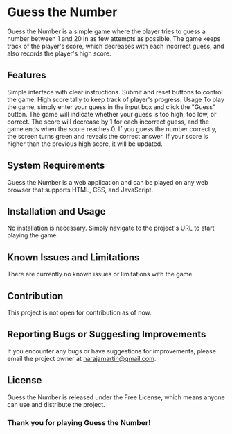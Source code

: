 # Guess the Number
Guess the Number is a simple game where the player tries to guess a number between 1 and 20 in as few attempts as possible. The game keeps track of the player's score, which decreases with each incorrect guess, and also records the player's high score.

## Features
Simple interface with clear instructions.
Submit and reset buttons to control the game.
High score tally to keep track of player's progress.
Usage
To play the game, simply enter your guess in the input box and click the "Guess" button. The game will indicate whether your guess is too high, too low, or correct. The score will decrease by 1 for each incorrect guess, and the game ends when the score reaches 0. If you guess the number correctly, the screen turns green and reveals the correct answer. If your score is higher than the previous high score, it will be updated.

## System Requirements
Guess the Number is a web application and can be played on any web browser that supports HTML, CSS, and JavaScript.

## Installation and Usage
No installation is necessary. Simply navigate to the project's URL to start playing the game.

## Known Issues and Limitations
There are currently no known issues or limitations with the game.

## Contribution
This project is not open for contribution as of now.

## Reporting Bugs or Suggesting Improvements
If you encounter any bugs or have suggestions for improvements, please email the project owner at narajamartin@gmail.com.

## License
Guess the Number is released under the Free License, which means anyone can use and distribute the project.

### Thank you for playing Guess the Number!
